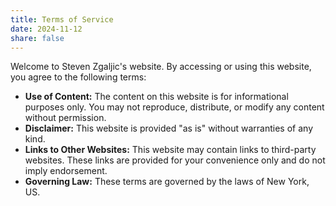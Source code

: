 ```yaml
---
title: Terms of Service
date: 2024-11-12
share: false
---
```


Welcome to Steven Zgaljic's website. By accessing or using this website, you agree to the following terms:

* **Use of Content:** The content on this website is for informational purposes only. You may not reproduce, distribute, or modify any content without permission.
* **Disclaimer:** This website is provided "as is" without warranties of any kind. 
* **Links to Other Websites:** This website may contain links to third-party websites. These links are provided for your convenience only and do not imply endorsement.
* **Governing Law:** These terms are governed by the laws of New York, US.